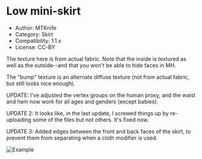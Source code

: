 # Low mini-skirt

* Author: MTKnife
* Category: Skirt
* Compatibility: 1.1.x
* License: CC-BY

The texture here is from actual fabric.  Note that the inside is textured as well as the outside--and that you won't be able to hide faces in MH.

The "bump" texture is an alternate diffuse texture (not from actual fabric, but still looks nice enough).

UPDATE:  I've adjusted the vertex groups on the human proxy, and the waist and hem now work for all ages and genders (except babies).

UPDATE 2:  It looks like, in the last update, I screwed things up by re-uploading some of the files but not others.  It's fixed now.

UPDATE 3:  Added edges between the front and back faces of the skirt, to prevent them from separating when a cloth modifier is used.

![Example](Low_mini-skirt.jpg)

